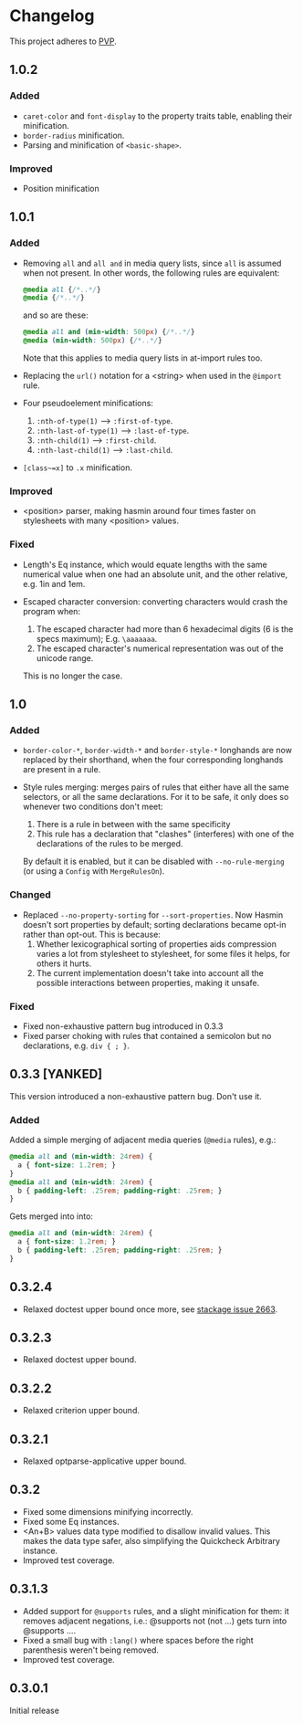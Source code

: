 # Changelog
This project adheres to [PVP](https://pvp.haskell.org).

## 1.0.2
### Added
* `caret-color` and `font-display` to the property traits table, enabling their minification.
* `border-radius` minification.
* Parsing and minification of `<basic-shape>`.

### Improved
* Position minification

## 1.0.1

### Added

* Removing `all` and `all and` in media query lists, since `all`
  is assumed when not present. In other words, the following
  rules are equivalent:
  ```css
  @media all {/*..*/}
  @media {/*..*/}
  ```
  and so are these:
  ```css
  @media all and (min-width: 500px) {/*..*/}
  @media (min-width: 500px) {/*..*/}
  ```
  Note that this applies to media query lists in at-import rules too.

* Replacing the `url()` notation for a \<string> when used in the `@import`
  rule.

* Four pseudoelement minifications:

  1. `:nth-of-type(1)` --> `:first-of-type`.
  2. `:nth-last-of-type(1)` --> `:last-of-type`.
  3. `:nth-child(1)` --> `:first-child`.
  4. `:nth-last-child(1)` --> `:last-child`.

* `[class~=x]` to `.x` minification.

### Improved
* \<position> parser, making hasmin around four times faster on stylesheets with
  many \<position> values.

### Fixed
* Length's Eq instance, which would equate lengths with the same numerical
  value when one had an absolute unit, and the other relative, e.g. 1in and 1em.
* Escaped character conversion: converting characters would crash the program
  when:

    1. The escaped character had more than 6 hexadecimal digits (6 is the specs
       maximum); E.g. `\aaaaaaa`.
    2. The escaped character's numerical representation was out of the unicode
       range.

  This is no longer the case.

## 1.0

### Added
* `border-color-*`, `border-width-*` and `border-style-*` longhands are now
   replaced by their shorthand, when the four corresponding longhands are
   present in a rule.
* Style rules merging: merges pairs of rules that either have all the
  same selectors, or all the same declarations. For it to be safe, it only does
  so whenever two conditions don't meet:
    1. There is a rule in between with the same specificity
    2. This rule has a declaration that "clashes" (interferes) with one of the
       declarations of the rules to be merged.

  By default it is enabled, but it can be disabled with `--no-rule-merging` (or
  using a `Config` with `MergeRulesOn`).

### Changed
* Replaced `--no-property-sorting` for `--sort-properties`. Now Hasmin doesn't
  sort properties by default; sorting declarations became opt-in rather than
  opt-out. This is because:
    1. Whether lexicographical sorting of properties aids compression varies a
       lot from stylesheet to stylesheet, for some files it helps, for others it
       hurts.
    2. The current implementation doesn't take into account all the possible
       interactions between properties, making it unsafe.

### Fixed
* Fixed non-exhaustive pattern bug introduced in 0.3.3
* Fixed parser choking with rules that contained a semicolon but no
  declarations, e.g. `div { ; }`.

## 0.3.3 [YANKED]
This version introduced a non-exhaustive pattern bug. Don't use it.

### Added
Added a simple merging of adjacent media queries (`@media` rules), e.g.:
```css
@media all and (min-width: 24rem) {
  a { font-size: 1.2rem; }
}
@media all and (min-width: 24rem) {
  b { padding-left: .25rem; padding-right: .25rem; }
}
```
Gets merged into into:
```css
@media all and (min-width: 24rem) {
  a { font-size: 1.2rem; }
  b { padding-left: .25rem; padding-right: .25rem; }
}
```

## 0.3.2.4
* Relaxed doctest upper bound once more, see [stackage issue 2663](https://github.com/fpco/stackage/issues/2663#issuecomment-319880160).

## 0.3.2.3
* Relaxed doctest upper bound.

## 0.3.2.2
* Relaxed criterion upper bound.

## 0.3.2.1
* Relaxed optparse-applicative upper bound.

## 0.3.2
* Fixed some dimensions minifying incorrectly.
* Fixed some Eq instances.
* <An+B> values data type modified to disallow invalid values. This makes the
  data type safer, also simplifying the Quickcheck Arbitrary instance.
* Improved test coverage.

## 0.3.1.3
* Added support for `@supports` rules, and a slight minification for them: it
  removes adjacent negations, i.e.: @supports not (not ...) gets turn into
  @supports ....
* Fixed a small bug with `:lang()` where spaces before the right parenthesis
  weren't being removed.
* Improved test coverage.

## 0.3.0.1
Initial release
